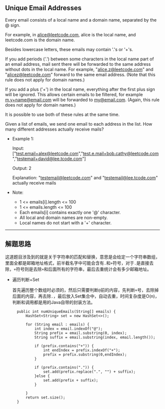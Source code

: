 ## Unique Email Addresses

Every email consists of a local name and a domain name, separated by the @ sign.

For example, in alice@leetcode.com, alice is the local name, and leetcode.com is the domain name.

Besides lowercase letters, these emails may contain '.'s or '+'s.

If you add periods ('.') between some characters in the local name part of an email address, mail sent there will be forwarded to the same address without dots in the local name.  For example, "alice.z@leetcode.com" and "alicez@leetcode.com" forward to the same email address.  (Note that this rule does not apply for domain names.)

If you add a plus ('+') in the local name, everything after the first plus sign will be ignored. This allows certain emails to be filtered, for example m.y+name@email.com will be forwarded to my@email.com.  (Again, this rule does not apply for domain names.)

It is possible to use both of these rules at the same time.

Given a list of emails, we send one email to each address in the list.  How many different addresses actually receive mails? 

- Example 1:

  Input: ["test.email+alex@leetcode.com","test.e.mail+bob.cathy@leetcode.com","testemail+david@lee.tcode.com"]

  Output: 2

  Explanation: "testemail@leetcode.com" and "testemail@lee.tcode.com" actually receive mails
 

- Note:

  - 1 <= emails[i].length <= 100
  - 1 <= emails.length <= 100
  - Each emails[i] contains exactly one '@' character.
  - All local and domain names are non-empty.
  - Local names do not start with a '+' character.

---

## 解题思路

这道题目涉及到的就是关于字符串的匹配和替换，意思是会给定一个字符串数组，里面全都是邮箱地址格式，前半截名字中可能会含有```.```和```+```符号，对于```.```是直接去除，```+```符号则是去除```+```和后面所有的字符串，最后去重统计会有多少邮箱地址。

- 遍历判断+Set

  首先遍历整个数组时必须的，然后只需要判断```@```前的内容，先判断```+```号，去除掉后面的内容，再去除```.```，最后放入Set集合中，自动去重，时间复杂度是O(n)，判断和调用都是用的Java自带的封装方法。

  ```
    public int numUniqueEmails(String[] emails) {
		HashSet<String> set = new HashSet<>();

		for (String email : emails) {
			int index = email.indexOf("@");
			String prefix = email.substring(0, index);
			String suffix = email.substring(index, email.length());
            
            if (prefix.contains("+")) {
				int endIndex = prefix.indexOf("+");
				prefix = prefix.substring(0,endIndex);
			}
			
			if (prefix.contains(".")) {
				set.add(prefix.replace(".", "") + suffix);
			}else {
				set.add(prefix + suffix);
			}

		}
		return set.size();
    }
  ```